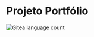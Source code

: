 # Projeto Portfólio

![Gitea language count](https://img.shields.io/npm/l/https://github.com/JonathanMacedo/projeto-portfolio/blob/main/LICENSE)
